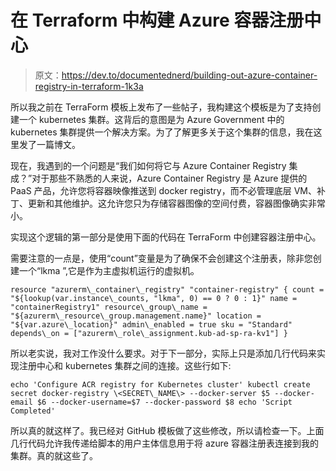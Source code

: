 # 在 Terraform 中构建 Azure 容器注册中心

> 原文：<https://dev.to/documentednerd/building-out-azure-container-registry-in-terraform-1k3a>

所以我之前在 TerraForm 模板上发布了一些帖子，我构建这个模板是为了支持创建一个 kubernetes 集群。这背后的意图是为 Azure Government 中的 kubernetes 集群提供一个解决方案。为了了解更多关于这个集群的信息，我在这里发了一篇博文。

现在，我遇到的一个问题是“我们如何将它与 Azure Container Registry 集成？”对于那些不熟悉的人来说，Azure Container Registry 是 Azure 提供的 PaaS 产品，允许您将容器映像推送到 docker registry，而不必管理底层 VM、补丁、更新和其他维护。这允许您只为存储容器图像的空间付费，容器图像确实非常小。

实现这个逻辑的第一部分是使用下面的代码在 TerraForm 中创建容器注册中心。

需要注意的一点是，使用“count”变量是为了确保不会创建这个注册表，除非您创建一个“lkma ”,它是作为主虚拟机运行的虚拟机。

```
resource "azurerm\_container\_registry" "container-registry" { count = "${lookup(var.instance\_counts, "lkma", 0) == 0 ? 0 : 1}" name = "containerRegistry1" resource\_group\_name = "${azurerm\_resource\_group.management.name}" location = "${var.azure\_location}" admin\_enabled = true sku = "Standard" depends\_on = ["azurerm\_role\_assignment.kub-ad-sp-ra-kv1"] } 
```

所以老实说，我对工作没什么要求。对于下一部分，实际上只是添加几行代码来实现注册中心和 kubernetes 集群之间的连接。这些行如下:

```
echo 'Configure ACR registry for Kubernetes cluster' kubectl create secret docker-registry \<SECRET\_NAME\> --docker-server $5 --docker-email $6 --docker-username=$7 --docker-password $8 echo 'Script Completed' 
```

所以真的就这样了。我已经对 GitHub 模板做了这些修改，所以请检查一下。上面几行代码允许我传递给脚本的用户主体信息用于将 azure 容器注册表连接到我的集群。真的就这些了。